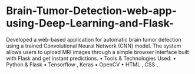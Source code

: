 # Brain-Tumor-Detection-web-app-using-Deep-Learning-and-Flask-
Developed a web-based application for automatic brain tumor detection using a trained Convolutional Neural Network (CNN) model. The system allows users to  upload MRI images through a simple browser interface built with Flask and get  instant predictions. • Tools &amp; Technologies Used: • Python  &amp;  Flask • Tensorflow , Keras • OpenCV • HTML , CSS ,  
